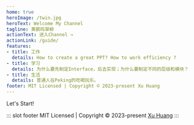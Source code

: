 ```yaml
---
home: true
heroImage: /twin.jpg
heroText: Welcome My Channel
tagline: 黄鹂鸣翠柳
actionText: 进入Channel →
actionLink: /guide/
features:
- title: 工作
  details: How to create a great PPT? How to work efficiency ?
- title: 学习
  details: 为什么要先制定Interface，后去实现；为什么要制定不同的层级和模块？
- title: 生活
  details: 普通人在Peking的吃喝玩乐。
footer: MIT Licensed | Copyright © 2023-present Xu Huang
---
```


Let's Start!

::: slot footer
MIT Licensed | Copyright © 2023-present [Xu Huang](https://github.com/holdonbaby)
:::
